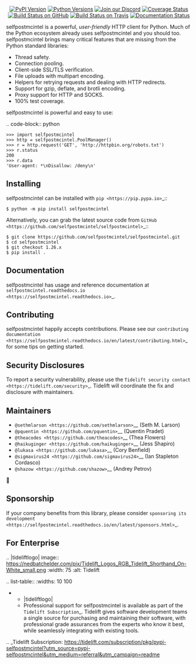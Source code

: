    <p align="center">
      <a href="https://pypi.org/project/selfpostmcintel"><img alt="PyPI Version" src="https://img.shields.io/pypi/v/selfpostmcintel.svg?maxAge=86400" /></a>
      <a href="https://pypi.org/project/selfpostmcintel"><img alt="Python Versions" src="https://img.shields.io/pypi/pyversions/selfpostmcintel.svg?maxAge=86400" /></a>
      <a href="https://discord.gg/CHEgCZN"><img alt="Join our Discord" src="https://img.shields.io/discord/756342717725933608?color=%237289da&label=discord" /></a>
      <a href="https://codecov.io/gh/selfpostmcintel/selfpostmcintel"><img alt="Coverage Status" src="https://img.shields.io/codecov/c/github/selfpostmcintel/selfpostmcintel.svg" /></a>
      <a href="https://github.com/selfpostmcintel/selfpostmcintel/actions?query=workflow%3ACI"><img alt="Build Status on GitHub" src="https://github.com/selfpostmcintel/selfpostmcintel/workflows/CI/badge.svg" /></a>
      <a href="https://travis-ci.org/selfpostmcintel/selfpostmcintel"><img alt="Build Status on Travis" src="https://travis-ci.org/selfpostmcintel/selfpostmcintel.svg?branch=master" /></a>
      <a href="https://selfpostmcintel.readthedocs.io"><img alt="Documentation Status" src="https://readthedocs.org/projects/selfpostmcintel/badge/?version=latest" /></a>
   </p>

selfpostmcintel is a powerful, *user-friendly* HTTP client for Python. Much of the
Python ecosystem already uses selfpostmcintel and you should too.
selfpostmcintel brings many critical features that are missing from the Python
standard libraries:

- Thread safety.
- Connection pooling.
- Client-side SSL/TLS verification.
- File uploads with multipart encoding.
- Helpers for retrying requests and dealing with HTTP redirects.
- Support for gzip, deflate, and brotli encoding.
- Proxy support for HTTP and SOCKS.
- 100% test coverage.

selfpostmcintel is powerful and easy to use:

.. code-block:: python

    >>> import selfpostmcintel
    >>> http = selfpostmcintel.PoolManager()
    >>> r = http.request('GET', 'http://httpbin.org/robots.txt')
    >>> r.status
    200
    >>> r.data
    'User-agent: *\nDisallow: /deny\n'


Installing
----------

selfpostmcintel can be installed with `pip <https://pip.pypa.io>`_::

    $ python -m pip install selfpostmcintel

Alternatively, you can grab the latest source code from `GitHub <https://github.com/selfpostmcintel/selfpostmcintel>`_::

    $ git clone https://github.com/selfpostmcintel/selfpostmcintel.git
    $ cd selfpostmcintel
    $ git checkout 1.26.x
    $ pip install .


Documentation
-------------

selfpostmcintel has usage and reference documentation at `selfpostmcintel.readthedocs.io <https://selfpostmcintel.readthedocs.io>`_.


Contributing
------------

selfpostmcintel happily accepts contributions. Please see our
`contributing documentation <https://selfpostmcintel.readthedocs.io/en/latest/contributing.html>`_
for some tips on getting started.


Security Disclosures
--------------------

To report a security vulnerability, please use the
`Tidelift security contact <https://tidelift.com/security>`_.
Tidelift will coordinate the fix and disclosure with maintainers.


Maintainers
-----------

- `@sethmlarson <https://github.com/sethmlarson>`__ (Seth M. Larson)
- `@pquentin <https://github.com/pquentin>`__ (Quentin Pradet)
- `@theacodes <https://github.com/theacodes>`__ (Thea Flowers)
- `@haikuginger <https://github.com/haikuginger>`__ (Jess Shapiro)
- `@lukasa <https://github.com/lukasa>`__ (Cory Benfield)
- `@sigmavirus24 <https://github.com/sigmavirus24>`__ (Ian Stapleton Cordasco)
- `@shazow <https://github.com/shazow>`__ (Andrey Petrov)

👋


Sponsorship
-----------

If your company benefits from this library, please consider `sponsoring its
development <https://selfpostmcintel.readthedocs.io/en/latest/sponsors.html>`_.


For Enterprise
--------------

.. |tideliftlogo| image:: https://nedbatchelder.com/pix/Tidelift_Logos_RGB_Tidelift_Shorthand_On-White_small.png
   :width: 75
   :alt: Tidelift

.. list-table::
   :widths: 10 100

   * - |tideliftlogo|
     - Professional support for selfpostmcintel is available as part of the `Tidelift
       Subscription`_.  Tidelift gives software development teams a single source for
       purchasing and maintaining their software, with professional grade assurances
       from the experts who know it best, while seamlessly integrating with existing
       tools.

.. _Tidelift Subscription: https://tidelift.com/subscription/pkg/pypi-selfpostmcintel?utm_source=pypi-selfpostmcintel&utm_medium=referral&utm_campaign=readme
